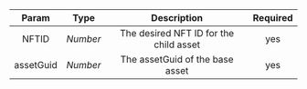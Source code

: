 |   Param   |   Type   |              Description               | Required |
| :-------: | :------: | :------------------------------------: | :------: |
|   NFTID   | *Number* | The desired NFT ID for the child asset |   yes    |
| assetGuid | *Number* |    The assetGuid of the base asset     |   yes    |
